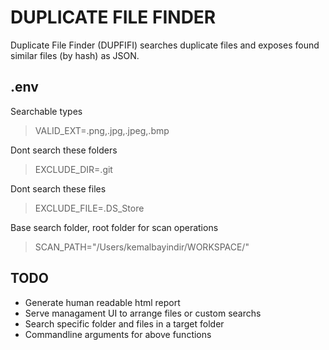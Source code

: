 # DUPLICATE FILE FINDER
Duplicate File Finder (DUPFIFI) searches duplicate files and exposes found similar files (by hash) as JSON.



## .env

Searchable types
> VALID_EXT=.png,.jpg,.jpeg,.bmp

Dont search these folders
> EXCLUDE_DIR=.git

Dont search these files
> EXCLUDE_FILE=.DS_Store

Base search folder, root folder for scan operations
> SCAN_PATH="/Users/kemalbayindir/WORKSPACE/"

## TODO
- Generate human readable html report
- Serve managament UI to arrange files or custom searchs
- Search specific folder and files in a target folder
- Commandline arguments for above functions